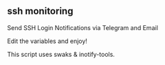 ## ssh monitoring
Send SSH Login Notifications via Telegram and Email

Edit the variables and enjoy!

This script uses swaks & inotify-tools.
